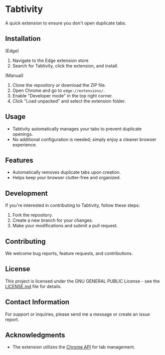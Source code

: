 # Tabtivity
A quick extension to ensure you don't open duplicate tabs.

## Installation
(Edge)
1. Navigate to the Edge extension store
2. Search for Tabtivity, click the extension, and install.

(Manual)
1. Clone the repository or download the ZIP file.
2. Open Chrome and go to `edge://extensions/`.
3. Enable "Developer mode" in the top right corner.
4. Click "Load unpacked" and select the extension folder.

## Usage
- Tabtivity automatically manages your tabs to prevent duplicate openings.
- No additional configuration is needed; simply enjoy a cleaner browser experience.

## Features
- Automatically removes duplicate tabs upon creation.
- Helps keep your browser clutter-free and organized.

## Development
If you're interested in contributing to Tabtivity, follow these steps:
1. Fork the repository.
2. Create a new branch for your changes.
3. Make your modifications and submit a pull request.

## Contributing
We welcome bug reports, feature requests, and contributions.

## License
This project is licensed under the GNU GENERAL PUBLIC License - see the [LICENSE.md](LICENSE) file for details.

## Contact Information
For support or inquiries, please send me a message or create an issue report.

## Acknowledgments
- The extension utilizes the [Chrome API](https://developer.chrome.com/docs/extensions/reference/) for tab management.
